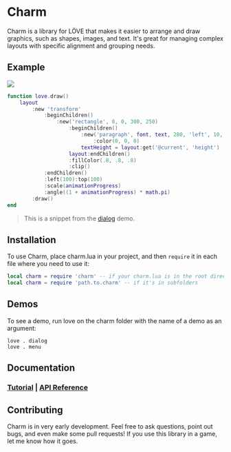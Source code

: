 Charm
=====
Charm is a library for LÖVE that makes it easier to arrange and draw graphics, such as shapes, images, and text. It's great for managing complex layouts with specific alignment and grouping needs.

Example
-------
![](https://i.imgur.com/gPAE6Wa.gif)

```lua
function love.draw()
	layout
		:new 'transform'
			:beginChildren()
				:new('rectangle', 0, 0, 300, 250)
					:beginChildren()
						:new('paragraph', font, text, 280, 'left', 10, 10 - textScrollY)
							:color(0, 0, 0)
						textHeight = layout:get('@current', 'height')
					layout:endChildren()
					:fillColor(.8, .8, .8)
					:clip()
			:endChildren()
			:left(100):top(100)
			:scale(animationProgress)
			:angle((1 + animationProgress) * math.pi)
		:draw()
end
```

> This is a snippet from the [dialog](https://github.com/tesselode/charm/blob/master/demos/dialog.lua) demo.

Installation
------------
To use Charm, place charm.lua in your project, and then `require` it in each file where you need to use it:

```lua
local charm = require 'charm' -- if your charm.lua is in the root directory
local charm = require 'path.to.charm' -- if it's in subfolders
```

Demos
-----
To see a demo, run love on the charm folder with the name of a demo as an argument:
```
love . dialog
love . menu
```

Documentation
-------------
### [Tutorial](https://tesselode.github.io/charm/tutorials/01-basic-usage.md.html) | [API Reference](https://tesselode.github.io/charm/)

Contributing
------------
Charm is in very early development. Feel free to ask questions, point out bugs, and even make some pull requests! If you use this library in a game, let me know how it goes.
